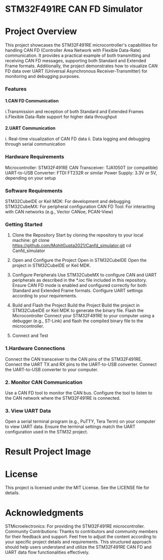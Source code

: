 # STM32F491RE CAN FD Simulator
# Project Overview
This project showcases the STM32F491RE microcontroller's capabilities for handling CAN FD (Controller Area Network with Flexible Data-Rate) communication. It provides a practical example of both transmitting and receiving CAN FD messages, supporting both Standard and Extended Frame formats. Additionally, the project demonstrates how to visualize CAN FD data over UART (Universal Asynchronous Receiver-Transmitter) for monitoring and debugging purposes.

### Features
#### 1.CAN FD Communication
i.Transmission and reception of both Standard and Extended Frames
ii.Flexible Data-Rate support for higher data throughput
#### 2.UART Communication

i. Real-time visualization of CAN FD data
ii. Data logging and debugging through serial communication
### Hardware Requirements
Microcontroller: STM32F491RE
CAN Transceiver: TJA1050T (or compatible)
UART-to-USB Converter: FTDI FT232R or similar
Power Supply: 3.3V or 5V, depending on your setup

### Software Requirements
STM32CubeIDE or Keil MDK: For development and debugging
STM32CubeMX: For peripheral configuration
CAN FD Tool: For interacting with CAN networks (e.g., Vector CANoe, PCAN-View)

### Getting Started
1. Clone the Repository
Start by cloning the repository to your local machine:
git clone https://github.com/MohitGupta2021/Canfd_simulator.git
cd Canfd_simulator
2. Open and Configure the Project
Open in STM32CubeIDE
Open the project in STM32CubeIDE or Keil MDK.

3. Configure Peripherals
Use STM32CubeMX to configure CAN and UART peripherals as described in the *.ioc file included in this repository.
Ensure CAN FD mode is enabled and configured correctly for both Standard and Extended Frame formats.
Configure UART settings according to your requirements.

4. Build and Flash the Project
Build the Project
Build the project in STM32CubeIDE or Keil MDK to generate the binary file.
Flash the Microcontroller
Connect your STM32F491RE to your computer using a debugger (e.g., ST-Link) and flash the compiled binary file to the microcontroller.

5. Connect and Test
### 1.Hardware Connections

Connect the CAN transceiver to the CAN pins of the STM32F491RE.
Connect the UART TX and RX pins to the UART-to-USB converter.
Connect the UART-to-USB converter to your computer.
### 2. Monitor CAN Communication

Use a CAN FD tool to monitor the CAN bus. Configure the tool to listen to the CAN network where the STM32F491RE is connected.

### 3. View UART Data

Open a serial terminal program (e.g., PuTTY, Tera Term) on your computer to view UART data. Ensure the terminal settings match the UART configuration used in the STM32 project.

# Result Project Image

# License
This project is licensed under the MIT License. See the LICENSE file for details.

# Acknowledgments
STMicroelectronics: For providing the STM32F491RE microcontroller.
Community Contributions: Thanks to contributors and community members for their feedback and support.
Feel free to adjust the content according to your specific project details and requirements. This structured approach should help users understand and utilize the STM32F491RE CAN FD and UART data flow functionalities effectively.







